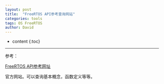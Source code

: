 ```yaml
---
layout: post
title:  "FreeRTOS API参考查询网站"
categories: tools
tags: OS FreeRTOS
author: David
---
```


* content
{:toc}

---

参考：

[FreeRTOS API参考网址](https://www.freertos.org/a00106.html)

官方网站。可以查询基本概念，函数定义等等。




